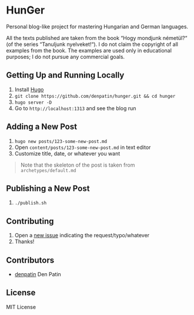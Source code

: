 # HunGer

Personal blog-like project for mastering Hungarian and German languages.

All the texts published are taken from the book “Hogy mondjunk németül?“ (of the series “Tanuljunk nyelveket!“). I do not claim the copyright of all examples from the book. The examples are used only in educational purposes; I do not pursue any commercial goals.

## Getting Up and Running Locally

1. Install [Hugo](https://gohugo.io/getting-started/installing)
1. `git clone https://github.com/denpatin/hunger.git && cd hunger`
1. `hugo server -D`
1. Go to `http://localhost:1313` and see the blog run

## Adding a New Post

1. `hugo new posts/123-some-new-post.md`
1. Open `content/posts/123-some-new-post.md` in text editor
1. Customize title, date, or whatever you want
  > Note that the skeleton of the post is taken from `archetypes/default.md`

## Publishing a New Post

1. `./publish.sh`

## Contributing

1. Open a [new issue](https://github.com/denpatin/hunger/issues/new) indicating the request/typo/whatever
1. Thanks!

## Contributors

- [denpatin](https://github.com/denpatin) Den Patin

## License

MIT License
